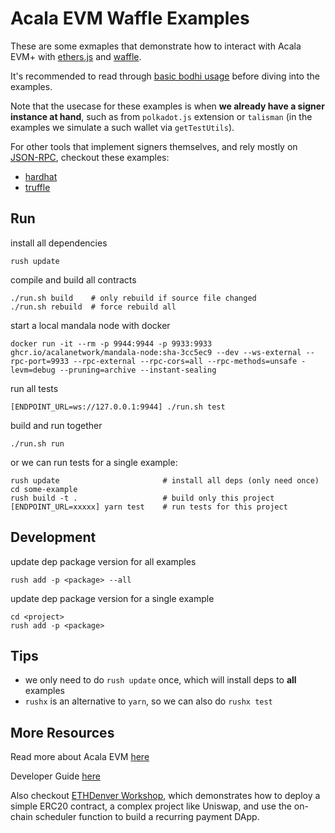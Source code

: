 # Acala EVM Waffle Examples
These are some exmaples that demonstrate how to interact with Acala EVM+ with [ethers.js](https://docs.ethers.io/v5/) and [waffle](https://ethereum-waffle.readthedocs.io/en/latest/).

It's recommended to read through [basic bodhi usage](../../bodhi/README.md) before diving into the examples.

Note that the usecase for these examples is when **we already have a signer instance at hand**, such as from `polkadot.js` extension or `talisman` (in the examples we simulate a such wallet via `getTestUtils`).

For other tools that implement signers themselves, and rely mostly on [JSON-RPC](https://eth.wiki/json-rpc/API), checkout these examples:
- [hardhat](https://github.com/AcalaNetwork/hardhat-tutorials)
- [truffle](https://github.com/AcalaNetwork/truffle-tutorials)

## Run
install all dependencies
```
rush update
```

compile and build all contracts
```
./run.sh build    # only rebuild if source file changed
./run.sh rebuild  # force rebuild all
```

start a local mandala node with docker
```
docker run -it --rm -p 9944:9944 -p 9933:9933 ghcr.io/acalanetwork/mandala-node:sha-3cc5ec9 --dev --ws-external --rpc-port=9933 --rpc-external --rpc-cors=all --rpc-methods=unsafe -levm=debug --pruning=archive --instant-sealing
```

run all tests
```
[ENDPOINT_URL=ws://127.0.0.1:9944] ./run.sh test
```

build and run together
```
./run.sh run
```

or we can run tests for a single example:
```
rush update                       # install all deps (only need once)
cd some-example
rush build -t .                   # build only this project
[ENDPOINT_URL=xxxxx] yarn test    # run tests for this project
```

## Development
update dep package version for all examples
```
rush add -p <package> --all
```

update dep package version for a single example
```
cd <project>
rush add -p <package>
```

## Tips
- we only need to do `rush update` once, which will install deps to **all** examples
- `rushx` is an alternative to `yarn`, so we can also do `rushx test`

## More Resources
Read more about Acala EVM [here](https://wiki.acala.network/learn/basics/acala-evm)

Developer Guide [here](https://evmdocs.acala.network/)

Also checkout [ETHDenver Workshop](https://www.crowdcast.io/e/acala-ethdenver-2021), which demonstrates how to deploy a simple ERC20 contract, a complex project like Uniswap, and use the on-chain scheduler function to build a recurring payment DApp.